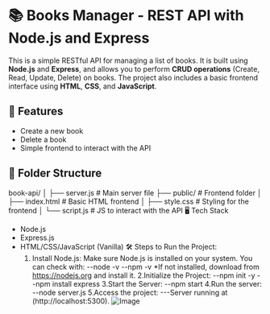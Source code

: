 # 📚 Books Manager - REST API with Node.js and Express
This is a simple RESTful API for managing a list of books. It is built using **Node.js** and **Express**, 
and allows you to perform **CRUD operations** (Create, Read, Update, Delete) on books. The project also includes a basic frontend interface using **HTML**, **CSS**, and **JavaScript**.
## 🚀 Features
- Create a new book
- Delete a book 
- Simple frontend to interact with the API
## 📁 Folder Structure
book-api/
│
├── server.js # Main server file
├── public/ # Frontend folder
│ ├── index.html # Basic HTML frontend
│ ├── style.css # Styling for the frontend
│ └── script.js # JS to interact with the API
🖥️ Tech Stack
* Node.js
* Express.js
* HTML/CSS/JavaScript (Vanilla)
🛠️ Steps to Run the Project:
  1. Install Node.js:
Make sure Node.js is installed on your system. You can check with:
--node -v
--npm -v
*If not installed, download from https://nodejs.org and install it.
2.Initialize the Project:
--npm init -y
--npm install express
3.Start the Server:
--npm start
4.Run the server:
--node server.js
5.Access the project:
---Server running at (http://localhost:5300).
![Image](https://github.com/user-attachments/assets/a042a3eb-ccc7-43f6-a6c5-c3145f7d3351)



